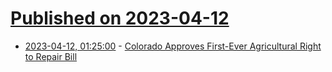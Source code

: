 # [Published on 2023-04-12](index.md)

* [2023-04-12, 01:25:00](https://yro.slashdot.org/story/23/04/11/2233216/colorado-approves-first-ever-agricultural-right-to-repair-bill?utm_source=rss1.0mainlinkanon&utm_medium=feed) - [Colorado Approves First-Ever Agricultural Right to Repair Bill](https://yro.slashdot.org/story/23/04/11/2233216/colorado-approves-first-ever-agricultural-right-to-repair-bill?utm_source=rss1.0mainlinkanon&utm_medium=feed)
